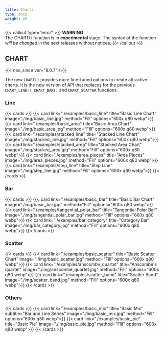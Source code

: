 ```yaml
---
title: Charts
type: docs
weight: 43
---
```


{{< callout type="error" >}}
<b>WARNING</b><br/>
The CHART() function is in **experimental** stage. The syntax of the function *will be changed* in the next releases without notices.
{{< /callout >}}

## CHART
{{< neo_since ver="8.0.7" />}}

The new `CHART()` provides more fine-tuned options to create attractive charts.
It is the new version of API that replaces for the previous `CHART_LINE()`, `CHART_BAR()` and `CHART_SCATTER` functions.

### Line

{{< cards >}}
    {{< card link="./examples/basic_line" title="Basic Line Chart"
            image="./img/basic_line.jpg" method="Fill" options="600x q80 webp">}}
    {{< card link="./examples/basic_area" title="Basic Area Chart"
            image="./img/basic_area.jpg" method="Fill" options="600x q80 webp">}}
    {{< card link="./examples/stacked_line" title="Stacked Line Chart"
            image="./img/stacked_line.jpg" method="Fill" options="600x q80 webp">}}
    {{< card link="./examples/stacked_area" title="Stacked Area Chart"
            image="./img/stacked_area.jpg" method="Fill" options="600x q80 webp">}}
    {{< card link="./examples/area_pieces" title="Area Pieces"
            image="./img/area_pieces.jpg" method="Fill" options="600x q80 webp">}}
    {{< card link="./examples/step_line" title="Step Line"
            image="./img/step_line.jpg" method="Fill" options="600x q80 webp">}}
{{< /cards >}}

### Bar

{{< cards >}}
    {{< card link="./examples/basic_bar" title="Basic Bar Chart"
            image="./img/basic_bar.jpg" method="Fill" options="600x q80 webp">}}
    {{< card link="./examples/tangential_polar_bar" title="Tangential Polar Bar"
            image="./img/tangential_polar_bar.jpg" method="Fill" options="600x q80 webp">}}
    {{< card link="./examples/bar_category" title="Category Bar"
            image="./img/bar_category.jpg" method="Fill" options="600x q80 webp">}}
{{< /cards >}}

### Scatter

{{< cards >}}
    {{< card link="./examples/basic_scatter" title="Basic Scatter Chart"
            image="./img/basic_scatter.jpg" method="Fill" options="600x q80 webp">}}
    {{< card link="./examples/anscombe_quartet" title="Anscombe's quartet"
            image="./img/anscombe_quartet.jpg" method="Fill" options="600x q80 webp">}}
    {{< card link="./examples/scatter_band" title="Scatter Band"
            image="./img/scatter_band.jpg" method="Fill" options="600x q80 webp">}}
{{< /cards >}}

### Others

{{< cards >}}
    {{< card link="./examples/basic_mix" title="Basic Mix" subtitle="Bar and Line Series"
            image="./img/basic_mix.jpg" method="Fill" options="600x q80 webp">}}
    {{< card link="./examples/basic_pie" title="Basic Pie"
            image="./img/basic_pie.jpg" method="Fill" options="600x q80 webp">}}
{{< /cards >}}
